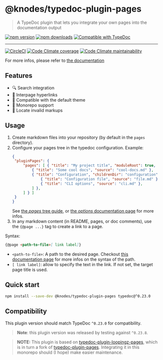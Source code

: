 <!-- HEADER -->
# @knodes/typedoc-plugin-pages

> A TypeDoc plugin that lets you integrate your own pages into the documentation output

[![npm version](https://img.shields.io/npm/v/@knodes/typedoc-plugin-pages?style=for-the-badge)](https://www.npmjs.com/package/@knodes/typedoc-plugin-pages)
[![npm downloads](https://img.shields.io/npm/dm/@knodes/typedoc-plugin-pages?style=for-the-badge)](https://www.npmjs.com/package/@knodes/typedoc-plugin-pages)
[![Compatible with TypeDoc](https://img.shields.io/badge/For%20typedoc-^0.23.0-green?logo=npm&style=for-the-badge)](https://www.npmjs.com/package/typedoc)

---

[![CircleCI](https://img.shields.io/circleci/build/github/KnodesCommunity/typedoc-plugins/main?style=for-the-badge)](https://circleci.com/gh/KnodesCommunity/typedoc-plugins/tree/main)
[![Code Climate coverage](https://img.shields.io/codeclimate/coverage-letter/KnodesCommunity/typedoc-plugins?style=for-the-badge)](https://codeclimate.com/github/KnodesCommunity/typedoc-plugins)
[![Code Climate maintainability](https://img.shields.io/codeclimate/maintainability/KnodesCommunity/typedoc-plugins?style=for-the-badge)](https://codeclimate.com/github/KnodesCommunity/typedoc-plugins)

For more infos, please refer to [the documentation](https://knodescommunity.github.io/typedoc-plugins/modules/_knodes_typedoc_plugin_pages.html)
<!-- HEADER end -->

## Features

- 🔍 Search integration
- 🔗 Interpage hyperlinks
- 🎨 Compatible with the default theme
- 📁 Monorepo support
- 🎯 Locate invalid markups

## Usage

1. Create markdown files into your repository (by default in the `pages` directory).
2. Configure your pages tree in the typedoc configuration. Example:
   ```json
   {
   	"pluginPages": {
   		"pages": [ { "title": "My project title", "moduleRoot": true, "children": [
   			{ "title": "Some cool docs", "source": "cool-docs.md" },
   			{ "title": "Configuration", "childrenDir": "configuration", "children": [
   				{ "title": "Configuration file", "source": "file.md" },
   				{ "title": "CLI options", "source": "cli.md" },
   			] },
   		] } ]
   	}
   }
   ```
   See [the *pages* tree guide](https://knodescommunity.github.io/typedoc-plugins/_knodes_typedoc_plugin_pages/pages/pages-tree.html), or [the *options* documentation page](https://knodescommunity.github.io/typedoc-plugins/_knodes_typedoc_plugin_pages/pages/options.html) for more infos.
3. In any markdown content (in README, pages, or doc comments), use the `{@page ...}` tag to create a link to a page.

Syntax:

```md
{@page <path-to-file>[ link label]}
```

* `<path-to-file>`: A path to the desired page. Checkout [this documentation page](https://knodescommunity.github.io/typedoc-plugins/_knodes_typedoc_pluginutils/pages/resolving-paths.html) for more infos on the syntax of the path.
* `[ link label]`: allow to specify the text in the link. If not set, the target page title is used.

<!-- INSTALL -->

## Quick start

```sh
npm install --save-dev @knodes/typedoc-plugin-pages typedoc@^0.23.0
```

## Compatibility

This plugin version should match TypeDoc `^0.23.0` for compatibility.

> **Note**: this plugin version was released by testing against `^0.23.8`.

<!-- INSTALL end -->

> **NOTE:** This plugin is based on [typedoc-plugin-loopingz-pages](https://github.com/loopingz/typedoc-plugin-loopingz-pages), which is in turn a fork of [typedoc-plugin-pages](https://github.com/mipatterson/typedoc-plugin-pages). Integrating it in this monorepo should (I hope) make easier maintenance.<!-- INSTALL -->

